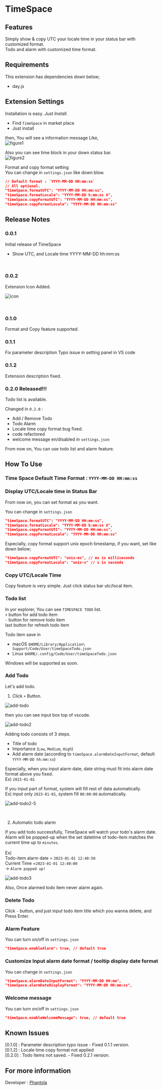 # TimeSpace

## Features

Simply show & copy UTC your locale time in your status bar with customized format.  
Todo and alarm with customized time format.

## Requirements

This extension has dependencies down below;

-   day.js

## Extension Settings

Installation is easy. _Just Install_.

-   Find `TimeSpace` in market place
-   Just install

then, You will see a information message Like,  
![figure1](./readme_assets/after-install.png)

Also you can see time block in your down status bar.  
![figure2](./readme_assets/timespace-activated.png)

Format and copy format setting  
You can change in `settings.json` like down blow.

```json
// Default format : `YYYY-MM-DD HH:mm:ss`
// All optional.
"timeSpace.formatUTC": "YYYY-MM-DD HH:mm:ss",
"timeSpace.formatLocale": "YYYY-MM-DD h:mm:ss A",
"timeSpace.copyFormatUTC": "YYYY-MM-DD HH:mm:ss",
"timeSpace.copyFormatLocale": "YYYY-MM-DD HH:mm:ss"
```

## Release Notes

### 0.0.1

Initial release of TimeSpace

-   Show UTC, and Locale time YYYY-MM-DD hh:mm:ss

<br/>

### 0.0.2

Extension Icon Added.

![icon](./icon.png)

<br/>

### 0.1.0

Format and Copy feature supported.

### 0.1.1

Fix parameter description Typo issue in setting panel in VS code

### 0.1.2

Extension description fixed.

### 0.2.0 Released!!!

Todo list is available.

Changed in `0.2.0` :

-   Add / Remove Todo
-   Todo Alarm
-   Locale time copy format bug fixed.
-   code refactored
-   welcome message en/disabled in `settings.json`

From now on, You can use todo list and alarm feature.

## How To Use

### Time Space Default Time Format : `YYYY-MM-DD HH:mm:ss`

### Display UTC/Locale time in Status Bar

From now on, you can set format as you want.

You can change in `settings.json`

```json
"timeSpace.formatUTC": "YYYY-MM-DD HH:mm:ss",
"timeSpace.formatLocale": "YYYY-MM-DD h:mm:ss A",
"timeSpace.copyFormatUTC": "YYYY-MM-DD HH:mm:ss",
"timeSpace.copyFormatLocale": "YYYY-MM-DD HH:mm:ss"
```

Especially, copy format support unix epoch timestamp, if you want, set like down below;

```json
"timeSpace.copyFormatUTC": "unix-ms", // ms is milliseconds
"timeSpace.copyFormatLocale": "unix-s" // s is seconds
```

### Copy UTC/Locale Time

Copy feature is very simple. Just click status bar utc/local item.

### Todo list

In yor explorer, You can see `TIMESPACE TODO` list.  
`+` button for add todo item  
`-` button for remove todo item  
last button for refresh todo item

Todo item save in

-   macOS `$HOME/Library/Application\ Support/Code/User/timeSpaceTodo.json`
-   Linux `$HOME/.config/Code/User/timeSpaceTodo.json`

Windows will be supported as soon.

### Add Todo

Let's add todo.

1. Click `+` Button.

![add-todo](./readme_assets/add_todo.png)

then you can see input box top of vscode.

![add-todo2](./readme_assets/add_todo2.png)

Adding todo consists of 3 steps.

-   Title of todo
-   Importance (`Low`, `Medium`, `High`)
-   Add alarm date (according to `timeSpace.alarmDateInputFormat`, default `YYYY-MM-DD hh:mm:ss`)

Especially, when you input alarm date, date string must fit into alarm date format above you fixed.  
Ex) `2023-01-01`

If you input part of format, system will fill rest of data automatically.  
Ex) input only `2023-01-01`, system fill `00:00:00` automatically.

![add-todo2-5](./readme_assets/add_todo2-5.png)

<br/>

2. Automatic todo alarm

If you add todo successfully, TimeSpace will watch your todo's alarm date.  
Alarm will be popped-up when the set datetime of todo-item matches the current time up to `minutes`.  
<br/>
Ex)
<br/>
Todo-item alarm date = `2023-01-01 12:40:50`  
Current Time =`2023-01-01 12:40:00`  
-> `Alarm popped up!`

![add-todo3](./readme_assets/add_todo3.png)

Also, Once alarmed todo item never alarm again.

### Delete Todo

Click `-` button, and just input todo item title which you wanna delete, and Press Enter.

### Alarm Feature

You can turn on/off in `settings.json`

```json
"timeSpace.enableAlarm": true, // default true
```

### Customize Input alarm date format / tooltip display date format

You can change in `settings.json`

```json
"timeSpace.alarmDateInputFormat": "YYYY-MM-DD HH:mm",
"timeSpace.alarmDateDisplayFormat": "YYYY-MM-DD HH:mm:ss",
```

### Welcome message

You can turn on/off in `settings.json`

```json
"timeSpace.enableWelcomeMessage": true, // default true
```

## Known Issues

[0.1.0] : Parameter description typo issue - Fixed 0.1.1 version.  
[0.1.2] : Locale time copy format not applied  
[0.2.0] : Todo Items not saved. - Fixed 0.2.1 version.

## For more information

Developer : [Phantola](https://github.com/phantola)
